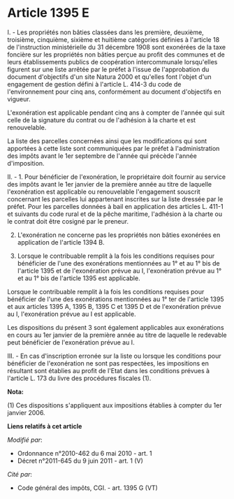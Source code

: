 # Article 1395 E

I. - Les propriétés non bâties classées dans les première, deuxième, troisième, cinquième, sixième et huitième catégories
définies à l'article 18 de l'instruction ministérielle du 31 décembre 1908 sont exonérées de la taxe foncière sur les
propriétés non bâties perçue au profit des communes et de leurs établissements publics de coopération intercommunale
lorsqu'elles figurent sur une liste arrêtée par le préfet à l'issue de l'approbation du document d'objectifs d'un site Natura
2000 et qu'elles font l'objet d'un engagement de gestion défini à l'article L. 414-3 du code de l'environnement pour cinq
ans, conformément au document d'objectifs en vigueur.

L'exonération est applicable pendant cinq ans à compter de l'année qui suit celle de la signature du contrat ou de l'adhésion
à la charte et est renouvelable.

La liste des parcelles concernées ainsi que les modifications qui sont apportées à cette liste sont communiquées par le
préfet à l'administration des impôts avant le 1er septembre de l'année qui précède l'année d'imposition.

II. - 1. Pour bénéficier de l'exonération, le propriétaire doit fournir au service des impôts avant le 1er janvier de la
première année au titre de laquelle l'exonération est applicable ou renouvelable l'engagement souscrit concernant les
parcelles lui appartenant inscrites sur la liste dressée par le préfet. Pour les parcelles données à bail en application des
articles L. 411-1 et suivants du code rural et de la pêche maritime, l'adhésion à la charte ou le contrat doit être cosigné
par le preneur.

2. L'exonération ne concerne pas les propriétés non bâties exonérées en application de l'article 1394 B.

3. Lorsque le contribuable remplit à la fois les conditions requises pour bénéficier de l'une des exonérations mentionnées au
1° et au 1° bis de l'article 1395 et de l'exonération prévue au I, l'exonération prévue au 1° et au 1° bis de l'article 1395
est applicable.

Lorsque le contribuable remplit à la fois les conditions requises pour bénéficier de l'une des exonérations mentionnées au 1°
ter de l'article 1395 et aux articles 1395 A, 1395 B, 1395 C et 1395 D et de l'exonération prévue au I, l'exonération prévue
au I est applicable.

Les dispositions du présent 3 sont également applicables aux exonérations en cours au 1er janvier de la première année au
titre de laquelle le redevable peut bénéficier de l'exonération prévue au I.

III. - En cas d'inscription erronée sur la liste ou lorsque les conditions pour bénéficier de l'exonération ne sont pas
respectées, les impositions en résultant sont établies au profit de l'Etat dans les conditions prévues à l'article L. 173 du
livre des procédures fiscales (1).

**Nota:**

(1) Ces dispositions s'appliquent aux impositions établies à compter du 1er janvier 2006.

**Liens relatifs à cet article**

_Modifié par_:

  - Ordonnance n°2010-462 du 6 mai 2010 - art. 1
  - Décret n°2011-645 du 9 juin 2011 - art. 1 (V)

_Cité par_:

  - Code général des impôts, CGI. - art. 1395 G (VT)
